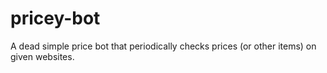 # pricey-bot
A dead simple price bot that periodically checks prices (or other items) on given websites.

